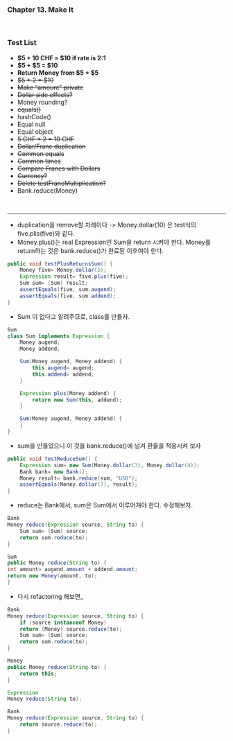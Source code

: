 ### Chapter 13. Make It
<br>

### Test List
- **$5 + 10 CHF = $10 if rate is 2:1**
- **$5 + $5 = $10**
- **Return Money from $5 + $5**
- ~~$5 * 2 = $10~~
- ~~Make “amount” private~~
- ~~Dollar side effects?~~
- Money rounding?
- ~~equals()~~
- hashCode()
- Equal null
- Equal object
- ~~5 CHF * 2 = 10 CHF~~
- ~~Dollar/Franc duplication~~
- ~~Common equals~~
- ~~Common times~~
- ~~Compare Francs with Dollars~~
- ~~Currency?~~
- ~~Delete testFrancMultiplication?~~
- Bank.reduce(Money)

<br>

---  
- duplication을 remove할 차례이다 -> Money.dollar(10) 은 test식의 five.plis(five)와 같다. 
- Money.plus()는 real Expression인 Sum을 return 시켜야 한다. Money를 return하는 것은 bank.reduce()가 완료된 이후여야 한다.

```java
public void testPlusReturnsSum() {
    Money five= Money.dollar(5);
    Expression result= five.plus(five);
    Sum sum= (Sum) result;
    assertEquals(five, sum.augend);
    assertEquals(five, sum.addend);
}
```
- Sum 이 없다고 알려주므로, class를 만들자.
```java
Sum
class Sum implements Expression {
    Money augend;
    Money addend;

    Sum(Money augend, Money addend) {
        this.augend= augend;
        this.addend= addend;
    }

    Expression plus(Money addend) {
        return new Sum(this, addend);
    }

    Sum(Money augend, Money addend) {
    }
}
```
- sum을 만들었으니 이 것을 bank.reduce()에 넘겨 환율을 적용시켜 보자
```java
public void testReduceSum() {
    Expression sum= new Sum(Money.dollar(3), Money.dollar(4));
    Bank bank= new Bank();
    Money result= bank.reduce(sum, "USD");
    assertEquals(Money.dollar(7), result);
}
```
- reduce는 Bank에서, sum은 Sum에서 이루어져야 한다. 수정해보자.
```java
Bank
Money reduce(Expression source, String to) {
    Sum sum= (Sum) source;
    return sum.reduce(to);
}

Sum
public Money reduce(String to) {
int amount= augend.amount + addend.amount;
return new Money(amount, to);
}
```
- 다시 refactoring 해보면,,
  
```java
Bank
Money reduce(Expression source, String to) {
    if (source instanceof Money)
    return (Money) source.reduce(to);
    Sum sum= (Sum) source;
    return sum.reduce(to);
}

Money
public Money reduce(String to) {
    return this;
}

Expression
Money reduce(String to);

Bank
Money reduce(Expression source, String to) {
    return source.reduce(to);
}
```

